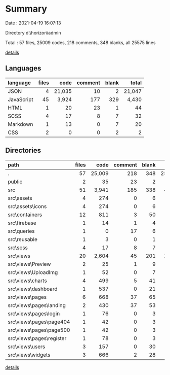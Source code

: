 # Summary

Date : 2021-04-19 16:07:13

Directory d:\horizon\admin

Total : 57 files,  25009 codes, 218 comments, 348 blanks, all 25575 lines

[details](details.md)

## Languages
| language | files | code | comment | blank | total |
| :--- | ---: | ---: | ---: | ---: | ---: |
| JSON | 4 | 21,035 | 10 | 2 | 21,047 |
| JavaScript | 45 | 3,924 | 177 | 329 | 4,430 |
| HTML | 1 | 20 | 23 | 1 | 44 |
| SCSS | 4 | 17 | 8 | 7 | 32 |
| Markdown | 1 | 13 | 0 | 7 | 20 |
| CSS | 2 | 0 | 0 | 2 | 2 |

## Directories
| path | files | code | comment | blank | total |
| :--- | ---: | ---: | ---: | ---: | ---: |
| . | 57 | 25,009 | 218 | 348 | 25,575 |
| public | 2 | 35 | 23 | 2 | 60 |
| src | 51 | 3,941 | 185 | 338 | 4,464 |
| src\assets | 4 | 274 | 0 | 6 | 280 |
| src\assets\icons | 4 | 274 | 0 | 6 | 280 |
| src\containers | 12 | 811 | 3 | 50 | 864 |
| src\firebase | 1 | 14 | 1 | 4 | 19 |
| src\queries | 1 | 0 | 17 | 6 | 23 |
| src\reusable | 1 | 3 | 0 | 1 | 4 |
| src\scss | 4 | 17 | 8 | 7 | 32 |
| src\views | 20 | 2,604 | 45 | 201 | 2,850 |
| src\views\Preview | 2 | 25 | 1 | 9 | 35 |
| src\views\UploadImg | 1 | 52 | 0 | 7 | 59 |
| src\views\charts | 4 | 499 | 5 | 41 | 545 |
| src\views\dashboard | 1 | 537 | 0 | 21 | 558 |
| src\views\pages | 6 | 668 | 37 | 65 | 770 |
| src\views\pages\landing | 2 | 430 | 37 | 53 | 520 |
| src\views\pages\login | 1 | 76 | 0 | 3 | 79 |
| src\views\pages\page404 | 1 | 42 | 0 | 3 | 45 |
| src\views\pages\page500 | 1 | 42 | 0 | 3 | 45 |
| src\views\pages\register | 1 | 78 | 0 | 3 | 81 |
| src\views\users | 3 | 157 | 0 | 30 | 187 |
| src\views\widgets | 3 | 666 | 2 | 28 | 696 |

[details](details.md)